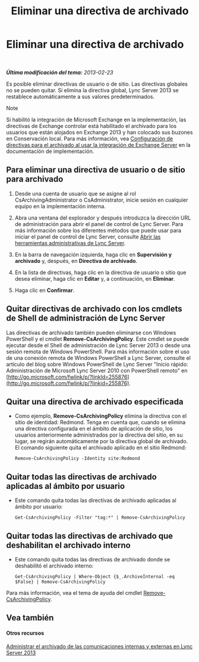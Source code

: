 ﻿---
title: Eliminar una directiva de archivado
TOCTitle: Eliminar una directiva de archivado
ms:assetid: 4739a691-41cc-4128-8bb8-6d5a4c02107a
ms:mtpsurl: https://technet.microsoft.com/es-es/library/Gg520989(v=OCS.15)
ms:contentKeyID: 48275153
ms.date: 01/07/2017
mtps_version: v=OCS.15
ms.translationtype: HT
---

# Eliminar una directiva de archivado

 

_**Última modificación del tema:** 2013-02-23_

Es posible eliminar directivas de usuario o de sitio. Las directivas globales no se pueden quitar. Si elimina la directiva global, Lync Server 2013 se restablece automáticamente a sus valores predeterminados.


> [!NOTE]
> Si habilitó la integración de Microsoft Exchange en la implementación, las directivas de Exchange controlar está habilitado el archivado para los usuarios que están alojados en Exchange 2013 y han colocado sus buzones en Conservación local. Para más información, vea <A href="lync-server-2013-setting-up-policies-for-archiving-when-using-exchange-server-integration.md">Configuración de directivas para el archivado al usar la integración de Exchange Server</A> en la documentación de implementación.



## Para eliminar una directiva de usuario o de sitio para archivado

1.  Desde una cuenta de usuario que se asigne al rol CsArchivingAdministrator o CsAdministrator, inicie sesión en cualquier equipo en la implementación interna.

2.  Abra una ventana del explorador y después introduzca la dirección URL de administración para abrir el panel de control de Lync Server. Para más información sobre los diferentes métodos que puede usar para iniciar el panel de control de Lync Server, consulte [Abrir las herramientas administrativas de Lync Server](lync-server-2013-open-lync-server-administrative-tools.md).

3.  En la barra de navegación izquierda, haga clic en **Supervisión y archivado** y, después, en **Directiva de archivado**.

4.  En la lista de directivas, haga clic en la directiva de usuario o sitio que desea eliminar, haga clic en **Editar** y, a continuación, en **Eliminar**.

5.  Haga clic en **Confirmar**.

## Quitar directivas de archivado con los cmdlets de Shell de administración de Lync Server

Las directivas de archivado también pueden eliminarse con Windows PowerShell y el cmdlet **Remove-CsArchivingPolicy**. Este cmdlet se puede ejecutar desde el Shell de administración de Lync Server 2013 o desde una sesión remota de Windows PowerShell. Para más información sobre el uso de una conexión remota de Windows PowerShell a Lync Server, consulte el artículo del blog sobre Windows PowerShell de Lync Server "Inicio rápido: Administración de Microsoft Lync Server 2010 con PowerShell remoto" en [http://go.microsoft.com/fwlink/p/?linkId=255876](http://go.microsoft.com/fwlink/p/?linkid=255876).

## Quitar una directiva de archivado especificada

  - Como ejemplo, **Remove-CsArchivingPolicy** elimina la directiva con el sitio de identidad: Redmond. Tenga en cuenta que, cuando se elimina una directiva configurada en el ámbito de aplicación de sitio, los usuarios anteriormente administrados por la directiva del sitio, en su lugar, se regirán automáticamente por la directiva global de archivado. El comando siguiente quita el archivado aplicado en el sitio Redmond:
    
        Remove-CsArchivingPolicy -Identity site:Redmond

## Quitar todas las directivas de archivado aplicadas al ámbito por usuario

  - Este comando quita todas las directivas de archivado aplicadas al ámbito por usuario:
    
        Get-CsArchivingPolicy -Filter "tag:*" | Remove-CsArchivingPolicy

## Quitar todas las directivas de archivado que deshabilitan el archivado interno

  - Este comando quita todas las directivas de archivado donde se deshabilitó el archivado interno:
    
        Get-CsArchivingPolicy | Where-Object {$_.ArchiveInternal -eq $False} | Remove-CsArchivingPolicy

Para más información, vea el tema de ayuda del cmdlet [Remove-CsArchivingPolicy](remove-csarchivingpolicy.md).

## Vea también

#### Otros recursos

[Administrar el archivado de las comunicaciones internas y externas en Lync Server 2013](lync-server-2013-managing-the-archiving-of-internal-and-external-communications.md)

